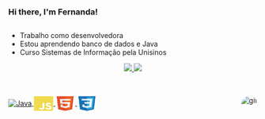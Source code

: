 ### Hi there, I'm Fernanda!

##

- Trabalho como desenvolvedora
- Estou aprendendo banco de dados e Java
- Curso Sistemas de Informação pela Unisinos

<div align="center">
  <a href="https://github.com/Fenandax">
  <img height="140em" src="https://github-readme-stats.vercel.app/api?username=Fenandax&show_icons=true&theme=vue&include_all_commits=true&count_private=true"/>
  <img height="140em" src="https://github-readme-stats.vercel.app/api/top-langs/?username=Fenandax&layout=compact&langs_count=7&theme=vue"/>
</div>
  
  
 ## 
  
<div style="display: inline_block"><br>
  <img align="center" alt="Java" height="30" width="40" src="https://cdn.jsdelivr.net/gh/devicons/devicon/icons/java/java-plain.svg" />
  <img align="center" alt="Js" height="30" width="40" src="https://raw.githubusercontent.com/devicons/devicon/master/icons/javascript/javascript-plain.svg">
  <img align="center" alt="HTML" height="30" width="40" src="https://raw.githubusercontent.com/devicons/devicon/master/icons/html5/html5-original.svg">
  <img align="center" alt="CSS" height="30" width="40" src="https://raw.githubusercontent.com/devicons/devicon/master/icons/css3/css3-original.svg">
  <img align="right" alt="gif" height="150" style="border-radius:50px;" src="https://cdn.discordapp.com/attachments/750842352159031397/933765477816205352/Fenandax-gif.gif">
</div>
